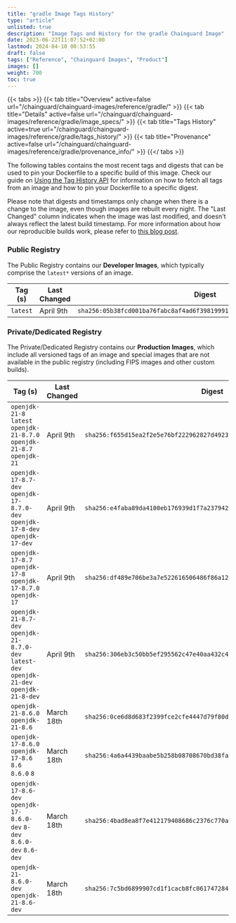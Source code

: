 ```yaml
---
title: "gradle Image Tags History"
type: "article"
unlisted: true
description: "Image Tags and History for the gradle Chainguard Image"
date: 2023-06-22T11:07:52+02:00
lastmod: 2024-04-10 00:53:55
draft: false
tags: ["Reference", "Chainguard Images", "Product"]
images: []
weight: 700
toc: true
---
```


{{< tabs >}}
{{< tab title="Overview" active=false url="/chainguard/chainguard-images/reference/gradle/" >}}
{{< tab title="Details" active=false url="/chainguard/chainguard-images/reference/gradle/image_specs/" >}}
{{< tab title="Tags History" active=true url="/chainguard/chainguard-images/reference/gradle/tags_history/" >}}
{{< tab title="Provenance" active=false url="/chainguard/chainguard-images/reference/gradle/provenance_info/" >}}
{{</ tabs >}}

The following tables contains the most recent tags and digests that can be used to pin your Dockerfile to a specific build of this image. Check our guide on [Using the Tag History API](/chainguard/chainguard-images/using-the-tag-history-api/) for information on how to fetch all tags from an image and how to pin your Dockerfile to a specific digest.

Please note that digests and timestamps only change when there is a change to the image, even though images are rebuilt every night. The "Last Changed" column indicates when the image was last modified, and doesn't always reflect the latest build timestamp. For more information about how our reproducible builds work, please refer to [this blog post](https://www.chainguard.dev/unchained/reproducing-chainguards-reproducible-image-builds).

### Public Registry
The Public Registry contains our **Developer Images**, which typically comprise the `latest*` versions of an image.

| Tag (s)   | Last Changed | Digest                                                                    |
|-----------|--------------|---------------------------------------------------------------------------|
|  `latest` | April 9th    | `sha256:05b38fcd001ba76fabc8af4ad6f3981999180305e9591fac448d513dcca33336` |


### Private/Dedicated Registry
The Private/Dedicated Registry contains our **Production Images**, which include all versioned tags of an image and special images that are not available in the public registry (including FIPS images and other custom builds).

| Tag (s)                                                                                       | Last Changed | Digest                                                                    |
|-----------------------------------------------------------------------------------------------|--------------|---------------------------------------------------------------------------|
|  `openjdk-21-8` `latest` `openjdk-21-8.7.0` `openjdk-21-8.7` `openjdk-21`                     | April 9th    | `sha256:f655d15ea2f2e5e76bf222962827d49231341b85a8c54a27e70853eb4bf1fa83` |
|  `openjdk-17-8.7-dev` `openjdk-17-8.7.0-dev` `openjdk-17-8-dev` `openjdk-17-dev`              | April 9th    | `sha256:e4faba89da4100eb176939d1f7a2379422a1e47ba0f3a55ca277294447c91cc5` |
|  `openjdk-17-8.7` `openjdk-17-8` `openjdk-17-8.7.0` `openjdk-17`                              | April 9th    | `sha256:df489e706be3a7e522616506486f86a129a915946aab1c805694b6dd15988c4d` |
|  `openjdk-21-8.7-dev` `openjdk-21-8.7.0-dev` `latest-dev` `openjdk-21-dev` `openjdk-21-8-dev` | April 9th    | `sha256:306eb3c50bb5ef295562c47e40aa432c4eaccf2b66ad2cd77c38ea176921bae4` |
|  `openjdk-21-8.6.0` `openjdk-21-8.6`                                                          | March 18th   | `sha256:0ce6d8d683f2399fce2cfe4447d79f80d123a70512d344d162fa2c319b87d3c8` |
|  `openjdk-17-8.6.0` `openjdk-17-8.6` `8.6` `8.6.0` `8`                                        | March 18th   | `sha256:4a6a4439baabe5b258b08708670bd38fa47707efc387dd6d3b7b41821ffbf1b7` |
|  `openjdk-17-8.6-dev` `openjdk-17-8.6.0-dev` `8-dev` `8.6.0-dev` `8.6-dev`                    | March 18th   | `sha256:4bad8ea8f7e412179408686c2376c770a33cbb22867d54de5e0a8245bc484c62` |
|  `openjdk-21-8.6.0-dev` `openjdk-21-8.6-dev`                                                  | March 18th   | `sha256:7c5bd6899907cd1f1cacb8fc0617472843a66650bb8960d24342d4283f90649d` |

